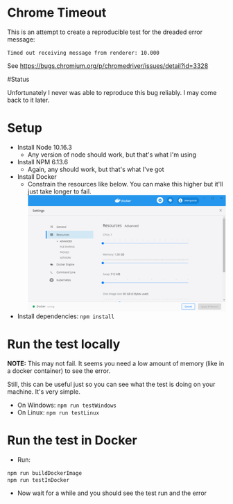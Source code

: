 # Chrome Timeout
This is an attempt to create a reproducible test for the dreaded error message:
```
Timed out receiving message from renderer: 10.000
```
See https://bugs.chromium.org/p/chromedriver/issues/detail?id=3328

#Status

Unfortunately I never was able to reproduce this bug reliably. I may come back to it later.

# Setup
* Install Node 10.16.3
  * Any version of node should work, but that's what I'm using
* Install NPM 6.13.6
  * Again, any should work, but that's what I've got
* Install Docker
  * Constrain the resources like below. You can make this higher but it'll just take longer to fail.
  ![CPU: 1, Memory: 1 GB](https://raw.githubusercontent.com/rsshilli/chrome-timeout/master/images/dockerResources.png)
* Install dependencies: `npm install`

# Run the test locally
**NOTE:** This may not fail. It seems you need a low amount of memory (like in a docker container) to see the error.

Still, this can be useful just so you can see what the test is doing on your machine. It's very simple.
* On Windows: `npm run testWindows`
* On Linux: `npm run testLinux`

# Run the test in Docker
* Run:
```shell script
npm run buildDockerImage
npm run testInDocker
```
* Now wait for a while and you should see the test run and the error


